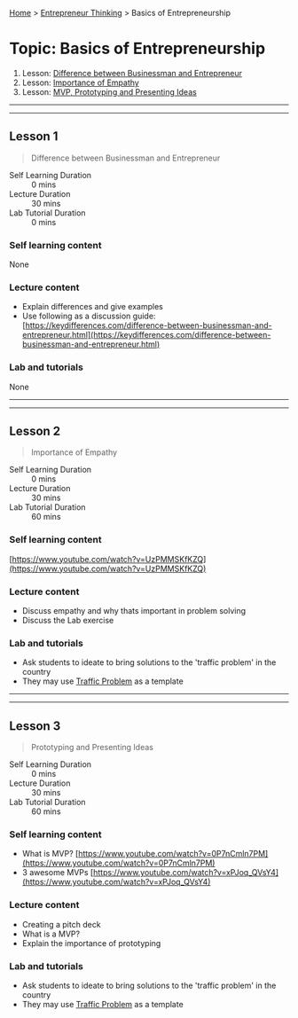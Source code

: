 [Home](../README.md) > [Entrepreneur Thinking](./README.md) > Basics of Entrepreneurship

# Topic: Basics of Entrepreneurship

1. Lesson: [Difference between Businessman and Entrepreneur](#lesson-1)
1. Lesson: [Importance of Empathy](#lesson-2)
1. Lesson: [MVP, Prototyping and Presenting Ideas](#lesson-3)

---

---

## Lesson 1

> Difference between Businessman and Entrepreneur

<dl>
<dt>Self Learning Duration</dt>
<dd>0 mins</dd>
<dt>Lecture Duration</dt>
<dd>30 mins</dd>
<dt>Lab Tutorial Duration</dt>
<dd>0 mins</dd>
</dl>

### Self learning content

None

### Lecture content

- Explain differences and give examples
- Use following as a discussion guide:
  [https://keydifferences.com/difference-between-businessman-and-entrepreneur.html](https://keydifferences.com/difference-between-businessman-and-entrepreneur.html)

### Lab and tutorials

None

---

---

## Lesson 2

> Importance of Empathy

<dl>
<dt>Self Learning Duration</dt>
<dd>0 mins</dd>
<dt>Lecture Duration</dt>
<dd>30 mins</dd>
<dt>Lab Tutorial Duration</dt>
<dd>60 mins</dd>
</dl>

### Self learning content

[https://www.youtube.com/watch?v=UzPMMSKfKZQ](https://www.youtube.com/watch?v=UzPMMSKfKZQ)

### Lecture content

- Discuss empathy and why thats important in problem solving
- Discuss the Lab exercise

### Lab and tutorials

- Ask students to ideate to bring solutions to the 'traffic problem' in the country
- They may use [Traffic Problem](./resources/traffic-problem.pptx) as a template

---

---

## Lesson 3

> Prototyping and Presenting Ideas

<dl>
<dt>Self Learning Duration</dt>
<dd>0 mins</dd>
<dt>Lecture Duration</dt>
<dd>30 mins</dd>
<dt>Lab Tutorial Duration</dt>
<dd>60 mins</dd>
</dl>

### Self learning content

- What is MVP? [https://www.youtube.com/watch?v=0P7nCmln7PM](https://www.youtube.com/watch?v=0P7nCmln7PM)
- 3 awesome MVPs [https://www.youtube.com/watch?v=xPJoq_QVsY4](https://www.youtube.com/watch?v=xPJoq_QVsY4)

### Lecture content

- Creating a pitch deck
- What is a MVP?
- Explain the importance of prototyping

### Lab and tutorials

- Ask students to ideate to bring solutions to the 'traffic problem' in the country
- They may use [Traffic Problem](./resources/traffic-problem.pptx) as a template

